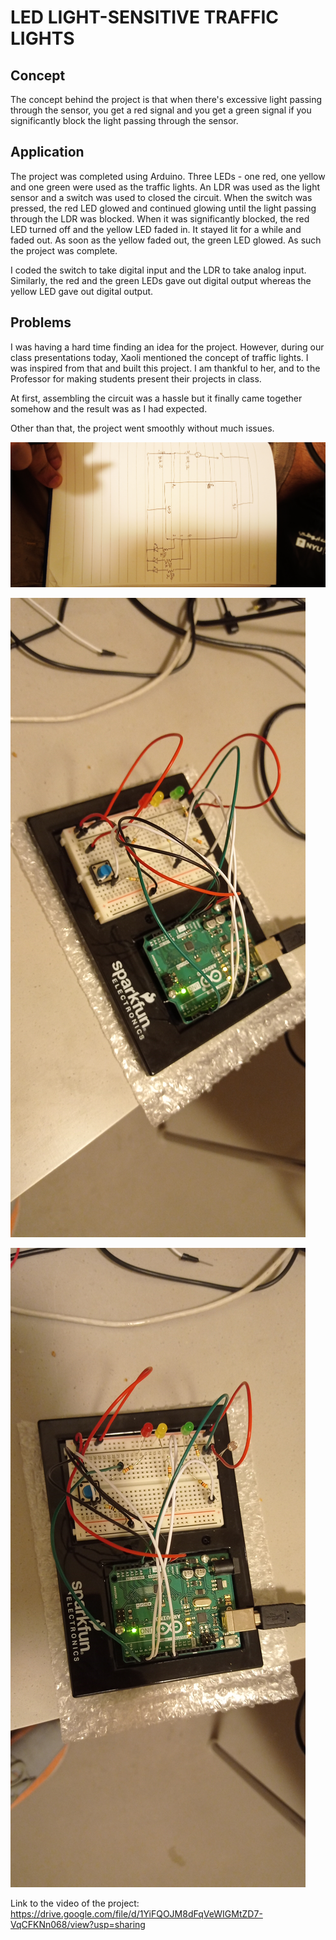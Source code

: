 # LED LIGHT-SENSITIVE TRAFFIC LIGHTS

## Concept

The concept behind the project is that when there's excessive light passing through the sensor, you get a red signal and you get a green signal if you significantly block the light passing through the sensor. 

## Application

The project was completed using Arduino. Three LEDs - one red, one yellow and one green were used as the traffic lights. An LDR was used as the light sensor and a switch was used to closed the circuit. When the switch was pressed, the red LED glowed and continued glowing until the light passing through the LDR was blocked. When it was significantly blocked, the red LED turned off and the yellow LED faded in. It stayed lit for a while and faded out. As soon as the yellow faded out, the green LED glowed. As such the project was complete.

I coded the switch to take digital input and the LDR to take analog input. Similarly, the red and the green LEDs gave out digital output whereas the yellow LED gave out digital output.

## Problems

I was having a hard time finding an idea for the project. However, during our class presentations today, Xaoli mentioned the concept of traffic lights. I was inspired from that and built this project. I am thankful to her, and to the Professor for making students present their projects in class. 

At first, assembling the circuit was a hassle but it finally came together somehow and the result was as I had expected.

Other than that, the project went smoothly without much issues.

![](schematic.jpg)

![](picture1.jpg)

![](picture2.jpg)

Link to the video of the project:
https://drive.google.com/file/d/1YiFQOJM8dFqVeWIGMtZD7-VqCFKNn068/view?usp=sharing
